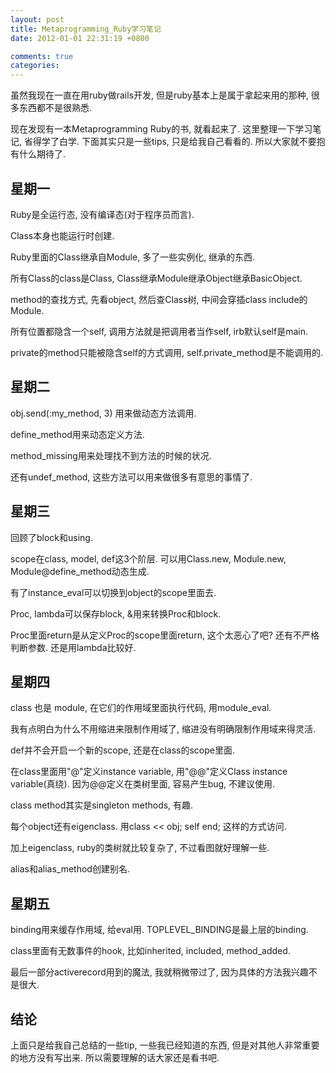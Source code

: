 ```yaml
---
layout: post
title: Metaprogramming_Ruby学习笔记
date: 2012-01-01 22:31:19 +0800

comments: true
categories: 
---
```


虽然我现在一直在用ruby做rails开发, 但是ruby基本上是属于拿起来用的那种,
很多东西都不是很熟悉.

现在发现有一本Metaprogramming Ruby的书, 就看起来了.
这里整理一下学习笔记, 省得学了白学. 下面其实只是一些tips,
只是给我自己看看的. 所以大家就不要抱有什么期待了.

星期一
------------------------------

Ruby是全运行态, 没有编译态(对于程序员而言).

Class本身也能运行时创建.

Ruby里面的Class继承自Module, 多了一些实例化, 继承的东西.

所有Class的class是Class, Class继承Module继承Object继承BasicObject.

method的查找方式, 先看object, 然后查Class树, 中间会穿插class
include的Module.

所有位置都隐含一个self, 调用方法就是把调用者当作self, irb默认self是main.

private的method只能被隐含self的方式调用,
self.private\_method是不能调用的.

星期二
------------------------------

obj.send(:my\_method, 3) 用来做动态方法调用.

define\_method用来动态定义方法.

method\_missing用来处理找不到方法的时候的状况.

还有undef\_method, 这些方法可以用来做很多有意思的事情了.

星期三
------------------------------

回顾了block和using.

scope在class, model, def这3个阶层. 可以用Class.new, Module.new,
Module@define\_method动态生成.

有了instance\_eval可以切换到object的scope里面去.

Proc, lambda可以保存block, &用来转换Proc和block.

Proc里面return是从定义Proc的scope里面return, 这个太恶心了吧?
还有不严格判断参数. 还是用lambda比较好.

星期四
------------------------------

class 也是 module, 在它们的作用域里面执行代码, 用module\_eval.

我有点明白为什么不用缩进来限制作用域了, 缩进没有明确限制作用域来得灵活.

def并不会开启一个新的scope, 还是在class的scope里面.

在class里面用"@"定义instance variable, 用"@@"定义Class instance
variable(真绕). 因为@@定义在类树里面, 容易产生bug, 不建议使用.

class method其实是singleton methods, 有趣.

每个object还有eigenclass. 用class << obj; self end; 这样的方式访问.

加上eigenclass, ruby的类树就比较复杂了, 不过看图就好理解一些.

alias和alias\_method创建别名.

星期五
------------------------------

binding用来缓存作用域, 给eval用. TOPLEVEL\_BINDING是最上层的binding.

class里面有无数事件的hook, 比如inherited, included, method\_added.

最后一部分activerecord用到的魔法, 我就稍微带过了,
因为具体的方法我兴趣不是很大.

结论
------------------------------

上面只是给我自己总结的一些tip, 一些我已经知道的东西,
但是对其他人非常重要的地方没有写出来. 所以需要理解的话大家还是看书吧.